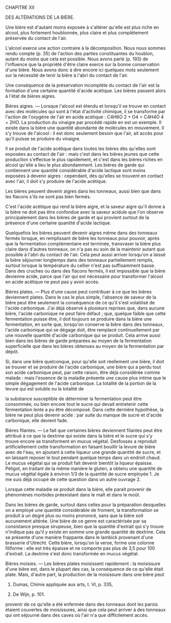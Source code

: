 CHAPITRE XII

DES ALTÉRATIONS DE LA BIÈRE.

Une bière est d'autant moins exposée à s'altérer qu'elle est plus riche en alcool, plus fortement houblonnée, plus claire et plus complètement préservée du contact de l'air.

L'alcool exerce une action contraire à la décomposition. Nous nous sommes rendu compte (p. 35) de l'action des parties constituantes du houblon, autant du moins que cela est possible. Nous avons parlé (p. 193) de l'influence que la propriété d'être claire exerce sur la bonne conservation d'une bière. Nous avons donc à dire encore ici quelques mots seulement sur la nécessité de tenir la bière à l'abri du contact de l'air.

Une conséquence de la préservation incomplète du contact de l'air est la formation d'une certaine quantité d'acide acétique. Les bières passent alors à l'état de bières aigres.

Bières aigres. — Lorsque l'alcool est étendu et lorsqu'il se trouve en contact avec des molécules qui sont à l'état d'activité chimique, il se transforme par l'action de l'oxygène de l'air en acide acétique : C4H6O 2 + O4 = C4H4O 4 + 2HO. La production du vinaigre par procédé rapide en est un exemple. Il existe dans la bière une quantité abondante de molécules en mouvement. Il s'y trouve de l'alcool : il est donc seulement besoin que l'air, ait accès pour qu'il puisse se produire du vinaigre.

Il se produit de l'acide acétique dans toutes les bières dès qu'elles sont exposées au contact de l'air : mais c'est dans les bières jeunes que cette production s'effectue le plus rapidement, et c'est dans les bières riches en alcool qu'elle a lieu le plus abondamment. Les bières de garde qui contiennent une quantité considérable d'acide lactique sont moins exposées à devenir aigres : cependant, dès qu'elles se trouvent en contact avec l'air, il doit s'y produire de l'acide acétique.

Les bières peuvent devenir aigres dans les tonneaux, aussi bien que dans les flacons s'ils ne sont pas bien fermés.

C'est l'acide acétique qui rend la bière aigre, et la saveur aigre qu'il donne à la bière ne doit pas être confondue avec la saveur acidule que l'on observe principalement dans les bières de garde et qui provient surtout de la présence d'une certaine quantité d'acide lactique.

Quelquefois les bières peuvent devenir aigres même dans des tonneaux fermés lorsque, en remplissant de bière les tonneaux pour pouvoir, après que la fermentation complémentaire est terminée, transvaser la bière plus claire dans d'autres tonneaux, on n'a pas eu soin de la maintenir autant que possible à l'abri du contact de l'air. Cela peut aussi arriver lorsqu'on a laissé la bière séjourner longtemps dans des tonneaux partiellement remplis, surtout lorsque la température du cellier n'est pas suffisamment basse. Dans des cruches ou dans des flacons fermés, il est impossible que la bière devienne acide, parce que l'air qui est nécessaire pour transformer l'alcool en acide acétique ne peut pas y avoir accès.

Bières plates. — Plus d'une cause peut contribuer à ce que les bières deviennent plates. Dans le cas le plus simple, l'absence de saveur de la bière peut être seulement la conséquence de ce qu'il s'est volatilisé de l'acide carbonique. J'ai déjà observé à plusieurs reprises que, dans aucune bière, l'acide carbonique ne peut faire défaut ; que, quelque faible que cette fermentation puisse être, il doit toujours se produire dans la bière une fermentation, en sorte que, lorsqu'on conserve la bière dans des tonneaux, l'acide carbonique qui se dégage doit, être remplacé continuellement par une nouvelle quantité d'acide carbonique qui se produit. Cela arrive aussi bien dans les bières de garde préparées au moyen de la fermentation superficielle que dans les bières obtenues au moyen de la fermentation par dépôt.

Si, dans une bière quelconque, pour qu'elle soit réellement une bière, il doit se trouver et se produire de l'acide carbonique, une bière qui a perdu tout son acide carbonique peut, par cette raison, être déjà considérée comme malade : mais l'essence de la maladie présente une cause plus intime que le simple dégagement de l'acide carbonique. La totalité de la portion de la levure qui est soluble ou la totalité de

la substance susceptible de déterminer la fermentation peut être consommée, ou bien encore tout le sucre qui devait entretenir cette fermentation lente a pu être décomposé. Dans cette dernière hypothèse, la bière ne peut plus devenir acide : par suite du manque de sucre et d'acide carbonique, elle devient fade.

Bières filantes. — Le fait que certaines bières deviennent filantes peut être attribué à ce que la dextrine qui existe dans la bière et le sucre qui s'y trouve encore se transforment en mucus végétal. Desfosses a reproduit artificiellement cette transformation en faisant bouillir la levure de bière avec de l'eau, en ajoutant à cette liqueur une grande quantité de sucre, et en laissant reposer le tout pendant quelque temps dans un endroit chaud. Le mucus végétal qui se produit fait devenir bientôt la liqueur épaisse. Péligot, en traitant de la même manière le gluten, a obtenu une quantité de mucus végétal égale à environ 1/3 de la quantité de sucre employée 1. Je me suis déjà occupé de cette question dans un autre ouvrage 2.

Lorsque cette maladie se produit dans la bière, elle parait provenir de phénomènes morbides préexistant dans le malt et dans le moût.

Dans les bières de garde, surtout dans celles pour la préparation desquelles on a employé une quantité considérable de froment, la transformation se produit à un degré plus ou moins prononcé, sans que la bière soit aucunement altérée. Une bière de ce genre est caractérisée par sa consistance presque sirupeuse, bien que la quantité d'extrait qui s'y trouve n'indique pas qu'il y existe en somme une grande quantité de dextrine. Cela se présente d'une manière frappante dans le lambick provenant d'une brasserie d'Utrecht. Cette bière, lorsqu'on la verse, forme une colonne filiforme : elle est très épaisse et ne comporte pas plus de 3,5 pour 100 d'extrait. La dextrine s'est donc transformée en mucus végétal.

Bières moisies. — Les bières plates moisissent rapidement : la moisissure d'une bière est, dans le plupart des cas, la conséquence de ce qu'elle était plate. Mais, d'autre part, la production de la moisissure dans une bière peut

1. Dumas, Chimie appliquée aux arts, t. VI, p. 335,

2. De Wijn, p. 101.

provenir de ce qu'elle a été enfermée dans des tonneaux dont les parois étaient couvertes de moisissures, ainsi que cela peut arriver à des tonneaux qui ont séjourné dans des caves où l'air n'a que difficilement accès.
